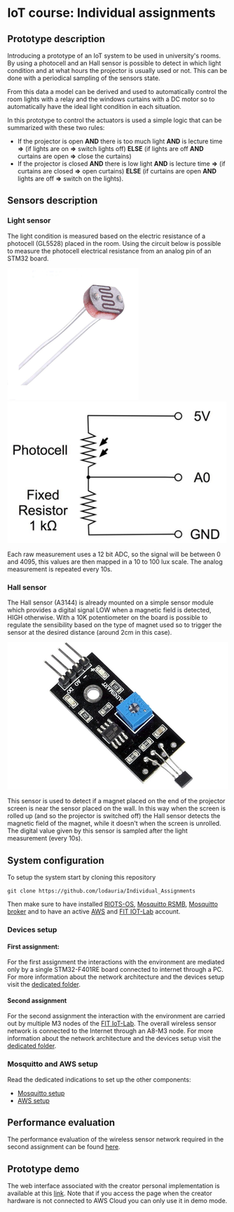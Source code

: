 # IoT course: Individual assignments

## Prototype description

Introducing a prototype of an IoT system to be used in university's rooms. By using a photocell and an Hall sensor is possible to detect in which light condition and at what hours the projector is usually used or not. This can be done with a periodical sampling of the sensors state.

From this data a model can be derived and used to automatically control the room lights with a relay and the windows curtains with a DC motor so to automatically have the ideal light condition in each situation.

In this prototype to control the actuators is used a simple logic that can be summarized with these two rules:
- If the projector is open **AND** there is too much light **AND** is lecture time **=>** (if lights are on **=>** switch lights off) **ELSE** (if lights are off **AND** curtains are open **=>** close the curtains)
- If the projector is closed **AND** there is low light **AND** is lecture time **=>** (if curtains are closed **=>** open curtains) **ELSE** (if curtains are open **AND** lights are off **=>** switch on the lights).

## Sensors description

### Light sensor

The light condition is measured based on the electric resistance of a photocell (GL5528) placed in the room. Using the circuit below is possible to measure the photocell electrical resistance from an analog pin of an STM32 board.

<img src="./src/photo_res.jpg" width="300"> <img src="./src/photo_circ.png" width="500">

Each raw measurement uses a 12 bit ADC, so the signal will be between 0 and 4095, this values are then mapped in a 10 to 100 lux scale. The analog measurement is repeated every 10s.

### Hall sensor

The Hall sensor (A3144) is already mounted on a simple sensor module which provides a digital signal LOW when a magnetic field is detected, HIGH otherwise. With a 10K potentiometer on the board is possible to regulate the sensibility based on the type of magnet used so to trigger the sensor at the desired distance (around 2cm in this case).

<img src="./src/hall_sensor.jpg" width="600">

This sensor is used to detect if a magnet placed on the end of the projector screen is near the sensor placed on the wall. In this way when the screen is rolled up (and so the projector is switched off) the Hall sensor detects the magnetic field of the magnet, while it doesn't when the screen is unrolled. The digital value given by this sensor is sampled after the light measurement (every 10s).

## System configuration

To setup the system start by cloning this repository

    git clone https://github.com/lodauria/Individual_Assignments

Then make sure to have installed [RIOTS-OS](https://github.com/RIOT-OS/RIOT), [Mosquitto RSMB](https://github.com/eclipse/mosquitto.rsmb), [Mosquitto broker]() and to have an active [AWS](https://www.awseducate.com/signin/SiteLogin?ec=302&startURL=%2Fstudent%2Fs%2F) and [FIT IOT-Lab](https://www.iot-lab.info/testbed/login?next=%2Fdashboard) account.

### Devices setup

#### First assignment:

For the first assignment the interactions with the environment are mediated only by a single STM32-F401RE board connected to internet through a PC. For more information about the network architecture and the devices setup visit the [dedicated folder](./stm32_f401re/).

#### Second assignment

For the second assignment the interaction with the environment are carried out by multiple M3 nodes of the [FIT IoT-Lab](https://www.iot-lab.info/). The overall wireless sensor network is connected to the Internet through an A8-M3 node. For more information about the network architecture and the devices setup visit the [dedicated folder](./stm32_f103rey/).

### Mosquitto and AWS setup

Read the dedicated indications to set up the other components:
- [Mosquitto setup](./mosquitto/)
- [AWS setup](./aws/)

## Performance evaluation

The performance evaluation of the wireless sensor network required in the second assignment can be found [here](./stm32_f103rey/Evaluation.md).

## Prototype demo

The web interface associated with the creator personal implementation is available at this [link](https://dauriaassignment1.s3.amazonaws.com/dashboard.html). Note that if you access the page when the creator hardware is not connected to AWS Cloud you can only use it in demo mode.